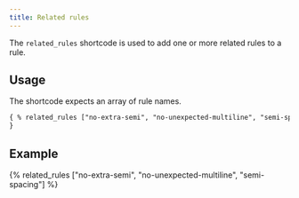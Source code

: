 ```yaml
---
title: Related rules
---
```


The `related_rules` shortcode is used to add one or more related rules to a rule.

## Usage

The shortcode expects an array of rule names.

```html
{ % related_rules ["no-extra-semi", "no-unexpected-multiline", "semi-spacing"] %
}
```

## Example

{% related_rules ["no-extra-semi", "no-unexpected-multiline", "semi-spacing"] %}
